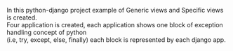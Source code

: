 In this python-django project example of Generic views and Specific views is created. <br>
Four application is created, each application shows one block of exception handling concept of python <br>
(i.e, try, except, else, finally) each block is represented by each django app.

